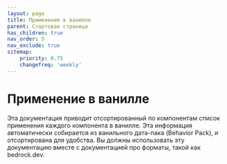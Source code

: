 ```yaml
---
layout: page
title: Применение в ванилле
parent: Стартовая страница
has_children: true
nav_order: 5
nav_exclude: true
sitemap:
    priority: 0.75
    changefreq: 'weekly'
---
```


# Применение в ванилле

Эта документация приводит отсортированный по компонентам список применения каждого компонента в ванилле. Эта информация автоматически собирается из ванильного дата-пака (Behavior Pack), и отсортирована для удобства. Вы должны использовать эту документацию вместе с документацией про форматы, такой как bedrock.dev.